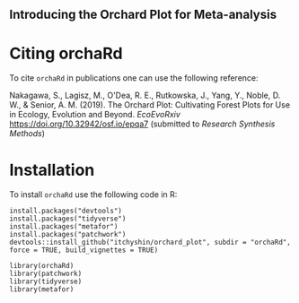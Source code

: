 ## Introducing the Orchard Plot for Meta-analysis

# Citing orchaRd

To cite `orchaRd` in publications one can use the following reference:

Nakagawa, S., Lagisz, M., O'Dea, R. E., Rutkowska, J., Yang, Y., Noble, D. W., & Senior, A. M. (2019). The Orchard Plot: Cultivating Forest Plots for Use in Ecology, Evolution and Beyond. *EcoEvoRxiv* https://doi.org/10.32942/osf.io/epqa7 (submitted to *Research Synthesis Methods*)

# Installation

To install `orchaRd` use the following code in R:

```
install.packages("devtools")
install.packages("tidyverse")
install.packages("metafor")
install.packages("patchwork")
devtools::install_github("itchyshin/orchard_plot", subdir = "orchaRd", force = TRUE, build_vignettes = TRUE)

library(orchaRd)
library(patchwork)
library(tidyverse)
library(metafor)
```

